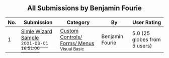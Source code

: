 ﻿<div align="center">

## All Submissions by Benjamin Fourie

</div>

No.  | Submission | Category | By   | User Rating
---- | ---------- | -------- | ---- | -----------
1 | [Simle Wizard Sample<br /><sup>2001-06-01 16:51:00</sup>](https://github.com/Planet-Source-Code/benjamin-fourie-simle-wizard-sample__1-23678) | [Custom Controls/ Forms/  Menus<br /><sup>Visual Basic</sup>](../ByCategory/custom-controls-forms-menus__1-4.md) | Benjamin Fourie | 5.0 (25 globes from 5 users)

